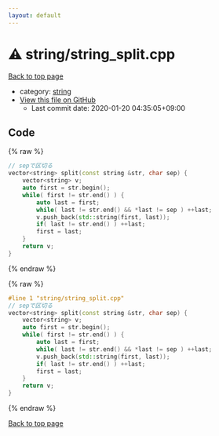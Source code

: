 ```yaml
---
layout: default
---
```


<!-- mathjax config similar to math.stackexchange -->
<script type="text/javascript" async
  src="https://cdnjs.cloudflare.com/ajax/libs/mathjax/2.7.5/MathJax.js?config=TeX-MML-AM_CHTML">
</script>
<script type="text/x-mathjax-config">
  MathJax.Hub.Config({
    TeX: { equationNumbers: { autoNumber: "AMS" }},
    tex2jax: {
      inlineMath: [ ['$','$'] ],
      processEscapes: true
    },
    "HTML-CSS": { matchFontHeight: false },
    displayAlign: "left",
    displayIndent: "2em"
  });
</script>

<script type="text/javascript" src="https://cdnjs.cloudflare.com/ajax/libs/jquery/3.4.1/jquery.min.js"></script>
<script src="https://cdn.jsdelivr.net/npm/jquery-balloon-js@1.1.2/jquery.balloon.min.js" integrity="sha256-ZEYs9VrgAeNuPvs15E39OsyOJaIkXEEt10fzxJ20+2I=" crossorigin="anonymous"></script>
<script type="text/javascript" src="../../assets/js/copy-button.js"></script>
<link rel="stylesheet" href="../../assets/css/copy-button.css" />


# :warning: string/string_split.cpp

<a href="../../index.html">Back to top page</a>

* category: <a href="../../index.html#b45cffe084dd3d20d928bee85e7b0f21">string</a>
* <a href="{{ site.github.repository_url }}/blob/master/string/string_split.cpp">View this file on GitHub</a>
    - Last commit date: 2020-01-20 04:35:05+09:00




## Code

<a id="unbundled"></a>
{% raw %}
```cpp
// sepで区切る
vector<string> split(const string &str, char sep) {
    vector<string> v;
    auto first = str.begin();
    while( first != str.end() ) {
        auto last = first;
        while( last != str.end() && *last != sep ) ++last;
        v.push_back(std::string(first, last));
        if( last != str.end() ) ++last;
        first = last;
    }
    return v;
}

```
{% endraw %}

<a id="bundled"></a>
{% raw %}
```cpp
#line 1 "string/string_split.cpp"
// sepで区切る
vector<string> split(const string &str, char sep) {
    vector<string> v;
    auto first = str.begin();
    while( first != str.end() ) {
        auto last = first;
        while( last != str.end() && *last != sep ) ++last;
        v.push_back(std::string(first, last));
        if( last != str.end() ) ++last;
        first = last;
    }
    return v;
}

```
{% endraw %}

<a href="../../index.html">Back to top page</a>

